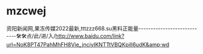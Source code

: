 # mzcwej
资阳新闻网,果冻传媒2022最新,tttzzz668.su黑料正能量----------------------------🛠🛠点/此/进/入/http://www.baidu.com/link?url=NoK8PT47PahMhFH8Vie_jnciyIKNTTtVBQKpill6udK&amp;wd
